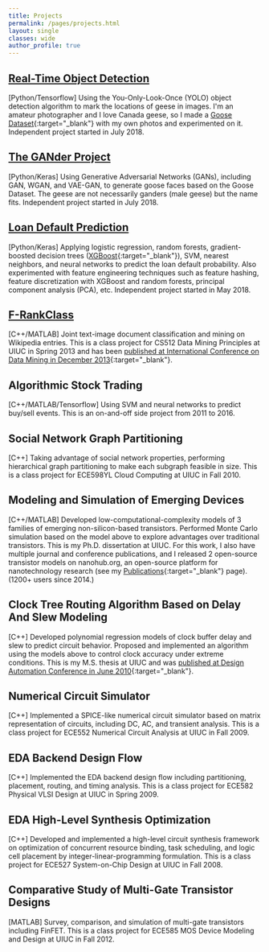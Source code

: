 ```yaml
---
title: Projects
permalink: /pages/projects.html
layout: single
classes: wide
author_profile: true
---
```


## [Real-Time Object Detection](/projects/object-detection.html)
[Python/Tensorflow]
Using the You-Only-Look-Once (YOLO) object detection algorithm to mark the locations of geese in images. I'm an amateur photographer and I love Canada geese, so I made a [Goose Dataset](https://github.com/steggie3/goose-dataset){:target="_blank"} with my own photos and experimented on it. Independent project started in July 2018.

## [The GANder Project](/projects/gander.html)
[Python/Keras]
Using Generative Adversarial Networks (GANs), including GAN, WGAN, and VAE-GAN, to generate goose faces based on the Goose Dataset. The geese are not necessarily ganders (male geese) but the name fits. Independent project started in July 2018.

## [Loan Default Prediction](/projects/loan-default.html)
[Python/Keras]
Applying logistic regression, random forests, gradient-boosted decision trees ([XGBoost](https://xgboost.readthedocs.io/en/latest/){:target="_blank"}), SVM, nearest neighbors, and neural networks to predict the loan default probability. Also experimented with feature engineering techniques such as feature hashing, feature discretization with XGBoost and random forests, principal component analysis (PCA), etc. Independent project started in May 2018.

## [F-RankClass](/projects/f-rankclass.html)
[C++/MATLAB]
Joint text-image document classification and mining on Wikipedia entries. This is a class project for CS512 Data Mining Principles at UIUC in Spring 2013 and has been [published at International Conference on Data Mining in December 2013](https://ieeexplore.ieee.org/abstract/document/6729588/){:target="_blank"}. 

## Algorithmic Stock Trading
[C++/MATLAB/Tensorflow]
Using SVM and neural networks to predict buy/sell events. This is an on-and-off side project from 2011 to 2016.

## Social Network Graph Partitioning
[C++]
Taking advantage of social network properties, performing hierarchical graph partitioning to make each subgraph feasible in size. This is a class project for ECE598YL Cloud Computing at UIUC in Fall 2010.

## Modeling and Simulation of Emerging Devices
[C++/MATLAB]
Developed low-computational-complexity models of 3 families of emerging non-silicon-based transistors. Performed Monte Carlo simulation based on the model above to explore advantages over traditional transistors. This is my Ph.D. dissertation at UIUC. For this work, I also have multiple journal and conference publications, and I released 2 open-source transistor models on nanohub.org, an open-source platform for nanotechnology research (see my [Publications](/pages/publications.html){:target="_blank"} page). (1200+ users since 2014.)

## Clock Tree Routing Algorithm Based on Delay And Slew Modeling
[C++]
Developed polynomial regression models of clock buffer delay and slew to predict circuit behavior. Proposed and implemented an algorithm using the models above to control clock accuracy under extreme conditions. This is my M.S. thesis at UIUC and was [published at Design Automation Conference in June 2010](https://dl.acm.org/citation.cfm?id=1837297){:target="_blank"}.

## Numerical Circuit Simulator
[C++]
Implemented a SPICE-like numerical circuit simulator based on matrix representation of circuits, including DC, AC, and transient analysis. This is a class project for ECE552 Numerical Circuit Analysis at UIUC in Fall 2009.

## EDA Backend Design Flow
[C++]
Implemented the EDA backend design flow including partitioning, placement, routing, and timing analysis. This is a class project for ECE582 Physical VLSI Design at UIUC in Spring 2009.

## EDA High-Level Synthesis Optimization
[C++]
Developed and implemented a high-level circuit synthesis framework on optimization of concurrent resource binding, task scheduling, and logic cell placement by integer-linear-programming formulation. This is a class project for ECE527 System-on-Chip Design at UIUC in Fall 2008.

## Comparative Study of Multi-Gate Transistor Designs
[MATLAB]
Survey, comparison, and simulation of multi-gate transistors including FinFET. This is a class project for ECE585 MOS Device Modeling and Design at UIUC in Fall 2012.

